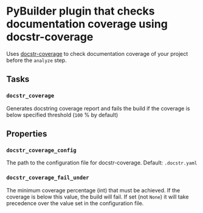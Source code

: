 # PyBuilder plugin that checks documentation coverage using docstr-coverage

Uses [docstr-coverage](https://github.com/HunterMcGushion/docstr_coverage) to
check documentation coverage of your project before the `analyze` step.

## Tasks

### `docstr_coverage`

Generates docstring coverage report and fails the build if the coverage
is below specified threshold (`100` % by default)

## Properties

### `docstr_coverage_config`
The path to the configuration file for docstr-coverage. Default: `.docstr.yaml`

### `docstr_coverage_fail_under`
The minimum coverage percentage (int) that must be achieved. 
If the coverage is below this value, the build will fail. If set (not `None`) 
it will take precedence over the value set in the configuration file.
